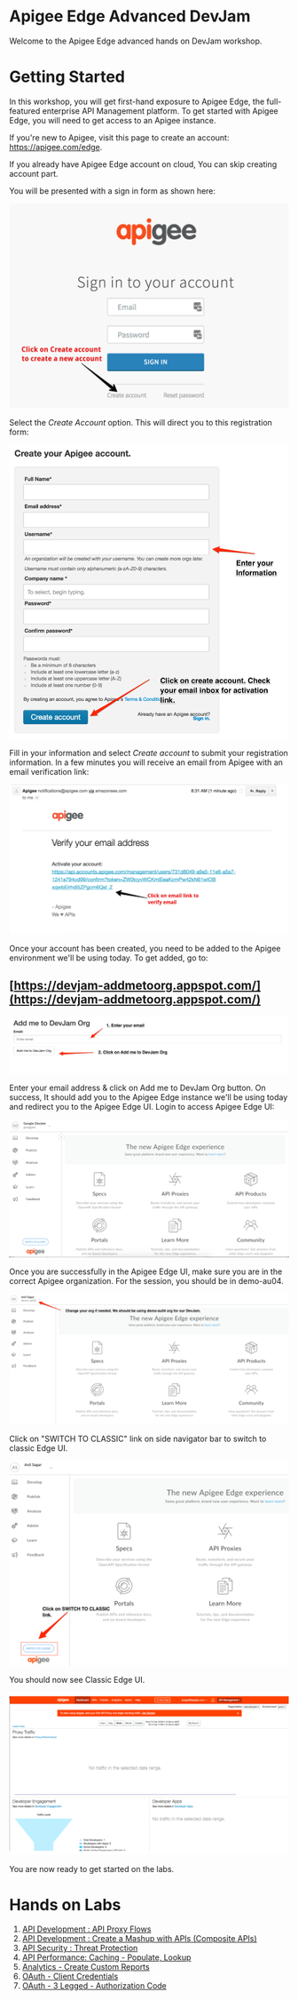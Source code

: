 # Apigee Edge Advanced DevJam
Welcome to the Apigee Edge advanced hands on DevJam workshop.

# Getting Started

In this workshop, you will get first-hand exposure to Apigee Edge, the full-featured enterprise API Management platform. To get started with Apigee Edge, you will need to get access to an Apigee instance. 


  If you're new to Apigee, visit this page to create an account: <a href="https://apigee.com/edge" target="_blank">https://apigee.com/edge</a>.
  
  If you already have Apigee Edge account on cloud, You can skip creating account part.

  You will be presented with a sign in form as shown here:
  
![Apigee Launch Page](images/sign-in-sign-up.png)

Select the _Create Account_ option. This will direct you to this registration form:

  ![Image](images/registration-form-goog.png) 

  Fill in your information and select _Create account_ to submit your registration information. In a few minutes you will receive an email from Apigee with an email verification link:

  ![Image](images/verify-email.png)
  
Once your account has been created, you need to be added to the Apigee environment we'll be using today. To get added, go to:

## [https://devjam-addmetoorg.appspot.com/](https://devjam-addmetoorg.appspot.com/)

  ![Image](images/add_me_to_org.png)

  Enter your email address & click on Add me to DevJam Org button. On success, It should add you to the Apigee Edge instance we'll be using today and redirect you to the Apigee Edge UI. Login to access Apigee Edge UI:

  ![Image](images/dashboard.png)

  Once you are successfully in the Apigee Edge UI, make sure you are in the correct Apigee organization. For the session, you should be in demo-au04. 
  
  ![Image](images/devjam-org.png)
  
Click on "SWITCH TO CLASSIC" link on side navigator bar to switch to classic Edge UI.

  ![Image](images/switch-to-classic.png)
  
 You should now see Classic Edge UI.

  ![Image](images/classic-dash.png) 
 
 You are now ready to get started on the labs.
 
 
  
# Hands on Labs

1. [API Development : API Proxy Flows](lab1.md)
2. [API Development : Create a Mashup with APIs (Composite APIs) ](lab2.md)
3. [API Security : Threat Protection](lab3.md)
4. [API Performance: Caching - Populate, Lookup](lab4.md)
5. [Analytics - Create Custom Reports](lab5.md)
6. [OAuth - Client Credentials](lab6.md)
7. [OAuth - 3 Legged - Authorization Code](lab7.md)

